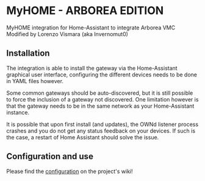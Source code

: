 # MyHOME - ARBOREA EDITION
MyHOME integration for Home-Assistant to integrate Arborea VMC
Modified by Lorenzo Vismara (aka Invernomut0)

## Installation
The integration is able to install the gateway via the Home-Assistant graphical user interface, configuring the different devices needs to be done in YAML files however.

Some common gateways should be auto-discovered, but it is still possible to force the inclusion of a gateway not discovered. One limitation however is that the gateway needs to be in the same network as your Home-Assistant instance.

It is possible that upon first install (and updates), the OWNd listener process crashes and you do not get any status feedback on your devices. If such is the case, a restart of Home Assistant should solve the issue.

## Configuration and use

Please find the [configuration](https://github.com/invernomut0/MyHOME/wiki/Home) on the project's wiki!  
